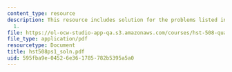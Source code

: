 ```yaml
---
content_type: resource
description: This resource includes solution for the problems listed in problem set
  1.
file: https://ol-ocw-studio-app-qa.s3.amazonaws.com/courses/hst-508-quantitative-genomics-fall-2005/595fba9e04526e361785782b5395a5a0_hst508ps1_soln.pdf
file_type: application/pdf
resourcetype: Document
title: hst508ps1_soln.pdf
uid: 595fba9e-0452-6e36-1785-782b5395a5a0
---
```

